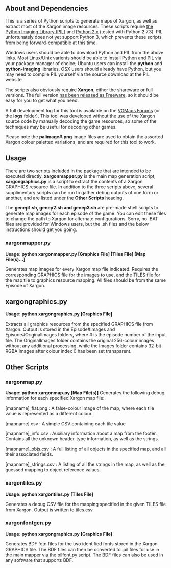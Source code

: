 About and Dependencies
----------------------

This is a series of Python scripts to generate maps of Xargon, as well 
as extract most of the Xargon image resources. These scripts require 
[the Python Imaging Library (PIL)][pil] and [Python 2.x][py] (tested 
with Python 2.7.3). PIL unfortunately does not yet support Python 3, 
which prevents these scripts from being forward-compatible at this 
time.

Windows users should be able to download Python and PIL from the above
links. Most Linux/Unix varients should be able to install Python and PIL
via your package manager of choice; Ubuntu users can install the
**python** and **python-imaging** libraries. OSX users should already
have Python, but you may need to compile PIL yourself via the source
download at the PIL website.

The scripts also obviously require **Xargon**, either the shareware or 
full versions. The full version [has been released as 
Freeware][xargon], so it should be easy for you to get what you need.

A full development log for this tool is available on the [VGMaps 
Forums][vgmaps] (or the **logs** folder). This tool was developed 
without the use of the Xargon source code by manually decoding the game 
resources, so some of the techniques may be useful for decoding other 
games.

Please note the **palimage\#.png** image files are used to obtain the
assorted Xargon colour paletted variations, and are required for this
tool to work.

[pil]: http://www.pythonware.com/products/pil/index.htm
[py]:  http://python.org/
[xargon]: http://www.classicdosgames.com/game/Xargon.html
[vgmaps]: http://www.vgmaps.com/forums/index.php?topic=1867.0

Usage
-----

There are two scripts included in the package that are intended to be
executed directly. **xargonmapper.py** is the main map generation
script, **xargongraphics.py** is a script to extract the contents of a
Xargon GRAPHICS resource file. In addition to the three scripts above,
several supplimentary scripts can be run to gather debug outputs of one
form or another, and are listed under the **Other Scripts** heading.

The **genep1.sh, genep2.sh and genep3.sh** are pre-made shell scripts to
generate map images for each episode of the game. You can edit these
files to change the path to Xargon for alternate configurations. Sorry,
no .BAT files are provided for Windows users, but the .sh files and the
below instructions should get you going.

### xargonmapper.py

**Usage: python xargonmapper.py \[Graphics File\] \[Tiles File\] \[Map
File(s)\...\]**

Generates map images for every Xargon map file indicated. Requires the
corresponding GRAPHICS file for the images to use, and the TILES file
for the map tile to graphics resource mapping. All files should be from
the same Episode of Xargon.

## xargongraphics.py

**Usage: python xargongraphics.py \[Graphics File\]**

Extracts all graphics resources from the specified GRAPHICS file from
Xargon. Output is stored in the Episode\#Images and
Episode\#OriginalImages folders, where \# is the episode number of the
input file. The OriginalImages folder contains the original 256-colour
images without any additional processing, while the Images folder
contains 32-bit RGBA images after colour index 0 has been set
transparent.

## Other Scripts

### xargonmap.py

**Usage: python xargonmap.py \[Map File(s)\]** Generates the following
debug information for each specified Xargon map file:

\[mapname\]\_flat.png
:   A false-colour image of the map, where each tile value is
    represented as a different colour.

\[mapname\].csv
:   A simple CSV containing each tile value

\[mapname\]\_info.csv
:   Auxiliary information about a map from the footer. Contains all the
    unknown header-type information, as well as the strings.

\[mapname\]\_objs.csv
:   A full listing of all objects in the specified map, and all their
    associated fields.

\[mapname\]\_strings.csv
:   A listing of all the strings in the map, as well as the guessed
    mapping to object reference values.

### xargontiles.py

**Usage: python xargontiles.py \[Tiles File\]**

Generates a debug CSV file for the mapping specified in the given TILES
file from Xargon. Output is written to tiles.csv.

### xargonfontgen.py

**Usage: python xargongraphics.py \[Graphics File\]**

Generates BDF fotn files for the two identified fonts stored in the
Xargon GRAPHICS file. The BDF files can then be converted to .pil files
for use in the main mapper via the pilfont.py script. The BDF files can
also be used in any software that supports BDF.
